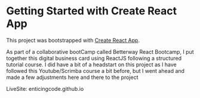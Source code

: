 # Getting Started with Create React App

This project was bootstrapped with [Create React App](https://github.com/facebook/create-react-app).


As part of a collaborative bootCamp called Betterway React Bootcamp, I put together this digital business card using ReactJS following a structured tutorial course. I did have a bit of a headstart on this project as I have followed this Youtube/Scrimba course a bit before, but I went ahead and made a few adjustments here and there to the project


LiveSite: enticingcode.github.io